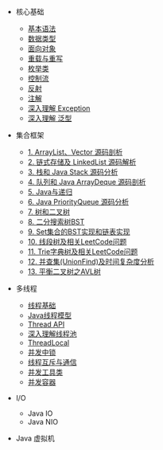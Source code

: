 
- 核心基础
  - [基本语法]()
  - [数据类型]()
  - [面向对象]()
  - [重载与重写]()
  - [枚举类]()
  - [控制流]()
  - [反射]()
  - [注解]()
  - [深入理解 Exception]()
  - [深入理解 泛型]()

- 集合框架

  - [1. ArrayList、Vector 源码剖析](mks/collections/ArrayListAndVector.md)
  - [2. 链式存储及 LinkedList 源码解析](mks/collections/LinkedList.md)
  - [3. 栈和 Java Stack 源码分析](mks/collections/JavaStack.md)
  - [4. 队列和 Java ArrayDeque 源码剖析](mks/collections/QueueAndJavaArrayQueue.md)
  - [5. Java与递归](mks/collections/Recursion.md)
  - [6. Java PriorityQueue 源码分析](mks/collections/BinaryHeapPriorityQueue.md)
  - [7. 树和二叉树](mks/collections/Tree.md)
  - [8. 二分搜索树BST](mks/collections/BST.md)
  - [9. Set集合的BST实现和链表实现](mks/collections/Set.md)
  - [10. 线段树及相关LeetCode问题](mks/collections/SegmentTree.md)
  - [11. Trie字典树及相关LeetCode问题](mks/collections/Trie.md)
  - [12. 并查集(UnionFind)及时间复杂度分析](mks/collections/UnionFind.md)
  - [13. 平衡二叉树之AVL树](mks/collections/AVL.md)


- 多线程
  - [线程基础]()
  - [Java线程模型]()
  - [Thread API]()
  - [深入理解线程池]()
  - [ThreadLocal]()
  - [并发中锁]()
  - [线程互斥与通信]()
  - [并发工具类]()
  - [并发容器]()

- I/O
  - Java IO
  - Java NIO

- Java 虚拟机

